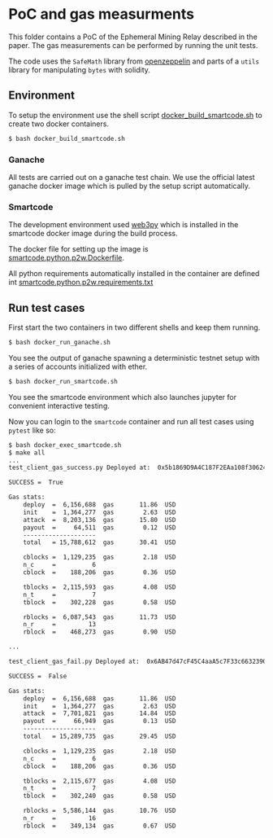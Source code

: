 # PoC and gas measurments 

This folder contains a PoC of the Ephemeral Mining Relay described in the paper. 
The gas measurements can be performed by running the unit tests. 

The code uses the `SafeMath` library 
from [openzeppelin](https://github.com/OpenZeppelin/openzeppelin-contracts/blob/master/contracts/math/SafeMath.sol)
and parts of a `utils` library for manipulating `bytes` with solidity. 

## Environment

To setup the environment use the shell script [docker_build_smartcode.sh](docker_build_smartcode.sh) to create
two docker containers. 

```bash
$ bash docker_build_smartcode.sh
```

### Ganache 
All tests are carried out on a ganache test chain. We use the official latest ganache docker image which is pulled by the setup script automatically. 

### Smartcode
The development environment used [web3py](https://web3py.readthedocs.io/en/stable/) which is installed in the smartcode docker image during the build process. 

The docker file for setting up the image is [smartcode.python.p2w.Dockerfile](smartcode.python.p2w.Dockerfile).

All python requirements automatically installed in the container are defined int [smartcode.python.p2w.requirements.txt](smartcode.python.p2w.requirements.txt)


## Run test cases 

First start the two containers in two different shells and keep them running.

```bash
$ bash docker_run_ganache.sh
```
You see the output of ganache spawning a deterministic testnet setup with a series of accounts initialized with ether. 

```bash
$ bash docker_run_smartcode.sh
```
You see the smartcode environment which also launches jupyter for convenient interactive testing.  

Now you can login to the `smartcode` container and run all test cases using `pytest` like so: 

```bash
$ bash docker_exec_smartcode.sh
$ make all 
...
test_client_gas_success.py Deployed at:  0x5b1869D9A4C187F2EAa108f3062412ecf0526b24

SUCCESS =  True

Gas stats:
	deploy  =  6,156,688  gas       11.86  USD
	init    =  1,364,277  gas        2.63  USD
	attack  =  8,203,136  gas       15.80  USD
	payout  =     64,511  gas        0.12  USD
	--------------------
	total   = 15,788,612  gas       30.41  USD

	cblocks =  1,129,235  gas        2.18  USD
	n_c     =          6  
	cblock  =    188,206  gas        0.36  USD

	tblocks =  2,115,593  gas        4.08  USD
	n_t     =          7
	tblock  =    302,228  gas        0.58  USD

	rblocks =  6,087,543  gas       11.73  USD
	n_r     =         13
	rblock  =    468,273  gas        0.90  USD

...

test_client_gas_fail.py Deployed at:  0x6AB47d47cF45C4aaA5c7F33c6632390674EfA294

SUCCESS =  False

Gas stats:
	deploy  =  6,156,688  gas       11.86  USD
	init    =  1,364,277  gas        2.63  USD
	attack  =  7,701,821  gas       14.84  USD
	payout  =     66,949  gas        0.13  USD
	--------------------
	total   = 15,289,735  gas       29.45  USD

	cblocks =  1,129,235  gas        2.18  USD
	n_c     =          6  
	cblock  =    188,206  gas        0.36  USD

	tblocks =  2,115,677  gas        4.08  USD
	n_t     =          7
	tblock  =    302,240  gas        0.58  USD

	rblocks =  5,586,144  gas       10.76  USD
	n_r     =         16
	rblock  =    349,134  gas        0.67  USD
```
